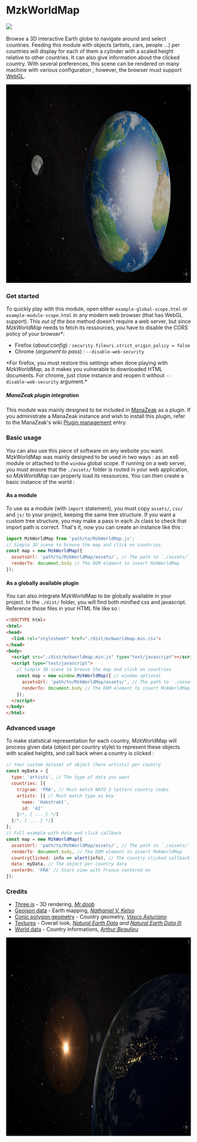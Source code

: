 # MzkWorldMap

![](https://badgen.net/badge/version/0.9/blue)

Browse a 3D interactive Earth globe to navigate around and select countries. Feeding this module with objects (artists, cars, people ...) per countries will display for each of them a cylinder with a scaled height relative to other countries. It can also give information about the clicked country. With several preferences, this scene can be rendered on many machine with various configuration ; however, the browser must support [WebGL](https://www.khronos.org/webgl/).

<p>
  <img src="/assets/img/screenshots/day.jpg" width="960" height="540" />
</p>

### Get started

To quickly play with this module, open either `example-global-scope.html` or `example-module-scope.html` in any modern web browser (that has WebGL support). This *out of the box* method doesn't require a web server, but since *MzkWorldMap* needs to fetch its ressources, you have to disable the CORS policy of your browser*:

- Firefox (*about:config*) : `security.fileuri.strict_origin_policy = false`
- Chrome (*argument to pass*) : `--disable-web-security`

\*For firefox, you must restore this settings when done playing with *MzkWorldMap*, as it makes you vulnerable to downloaded HTML documents. For chrome, just close instance and reopen it without `--disable-web-security` argument.*

##### *ManaZeak plugin integration*

This module was mainly designed to be included in [ManaZeak](https://github.com/ManaZeak/ManaZeak) as a plugin. If you administrate a ManaZeak instance and wish to install this plugin, refer to the ManaZeak's wiki [Plugin management](https://github.com/ManaZeak/ManaZeak/wiki/[ADM]-Plugins) entry.

### Basic usage

You can also use this piece of software on any website you want. MzkWorldMap was mainly designed to be used in two ways : as an es6 module or attached to the `window` global scope. If running on a web server, you must ensure that the `./assets/` folder is routed in your web application, so *MzkWorldMap* can properly load its ressources. You can then create a basic instance of the world :

#### As a module

To use as a module (with `import` statement), you must copy `assets/`, `css/` and `js/` to your project, keeping the same tree structure. If you want a custom tree structure, you may make a pass in each Js class to check that import path is correct. That's it, now you can create an instance like this :

```javascript
import MzkWorldMap from 'path/to/MzkWorldMap.js';
// Simple 3D scene to browse the map and click on countries
const map = new MzkWorldMap({
  assetsUrl: 'path/to/MzkWorldMap/assets/', // The path to `./assets/` folder
  renderTo: document.body // The DOM element to insert MzkWorldMap
});
```

#### As a globally available plugin

You can also integrate MzkWorldMap to be globally available in your project. In the `./dist/` folder, you will find both minified css and javascript. Reference those files in your HTML file like so :

```html
<!DOCTYPE html>
<html>
<head>
  <link rel="stylesheet" href="./dist/mzkworldmap.min.css">
</head>
<body>
  <script src="./dist/mzkworldmap.min.js" type="text/javascript"></script>
  <script type="text/javascript">
    // Simple 3D scene to browse the map and click on countries
    const map = new window.MzkWorldMap({ // window optional
      assetsUrl: 'path/to/MzkWorldMap/assets/', // The path to `./assets/` folder
      renderTo: document.body // The DOM element to insert MzkWorldMap
    });
  </script>
</body>
</html>
```

### Advanced usage

To make statistical representation for each country, MzkWorldMap will process given data (object per country style) to represent these objects with scaled heights, and call back when a country is clicked :

```javascript
// Your custom dataset of object (here artists) per country
const myData = {
  type: 'artists', // The type of data you want
  countries: [{
    trigram: 'FRA', // Must match NATO 3 letters country codes
    artists: [{ // Must match type as key
      name: 'Habstrakt',
      id: '42'
    }/*, { ... } */]
  }/*, { ... } */]
};
// Full example with data and click callback
const map = new MzkWorldMap({
  assetsUrl: 'path/to/MzkWorldMap/assets/', // The path to `./assets/` folder
  renderTo: document.body, // The DOM element to insert MzkWorldMap
  countryClicked: info => alert(info), // The country clicked callback
  data: myData, // The object per country data
  centerOn: 'FRA' // Start view with France centered on
});
```

### Credits

- [Three.js](https://threejs.org/) - 3D rendering, [*Mr.doob*](https://github.com/mrdoob)
- [Geojson data](https://github.com/nvkelso/natural-earth-vector) - Earth mapping, [*Nathaniel V. Kelso*](https://github.com/nvkelso)
- [Conic polygon geometry](https://github.com/vasturiano/three-conic-polygon-geometry) - Country geometry, [*Vasco Asturiano*](https://github.com/vasturiano)
- [Textures](https://github.com/ManaZeak/MzkWorldMap/tree/master/assets/img/maps) - Overall look, [*Natural Earth Data*](https://www.naturalearthdata.com/) *and* [*Natural Earth Data III*](http://www.shadedrelief.com/natural3/extra.html)
- [World data](https://github.com/ManaZeak/MzkWorldMap/blob/master/assets/json/WorldData.json) - Country informations, [*Arthur Beaulieu*](https://github.com/ArthurBeaulieu)

<p>
  <img src="/assets/img/screenshots/sunrise.jpg" width="960" height="540" />  
</p>
